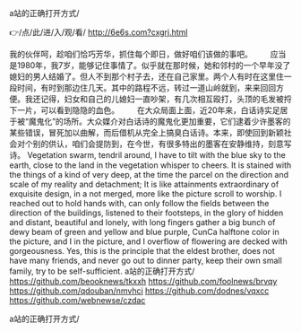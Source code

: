 
a站的正确打开方式/




👉/点/此/进/入/观/看/ http://6e6s.com?cxgrj.html




我的伙伴呵，趁咱们恰巧芳华，抓住每个即日，做好咱们该做的事吧。
　　应当是1980年，我7岁，能够记住事情了。似乎就在那时候，她和邻村的一个早年没了媳妇的男人结婚了。但人不到那个村子去，还在自己家里。两个人有时在这里住一段时间，有时到那边住几天。其中的路程不远，转过一道山岭就到，来来回回方便。我还记得，妇女和自己的儿媳妇一直吵架，有几次相互殴打，头顶的毛发被捋下一片，可以看到隐隐的血色。
　　在大众局面上面，近20年来，白话诗实足居于被“魔鬼化”的场所。大众媒介对白话诗的魔鬼化更加重要，它们逮着少许墨客的某些错误，冒死加以曲解，而后借机从完全上搞臭白话诗。本来，即使回到新颖社会对个别的供认，咱们会提防到，在今世，有很多特出的墨客在安静维持，刻意写诗。
Vegetation swarm, tendril around, I have to tilt with the blue sky to the earth, close to the land in the vegetation whisper to cheers.
It is stained with the things of a kind of very deep, at the time the parcel on the direction and scale of my reality and detachment;
It is like attainments extraordinary of exquisite design, in a not merged, more like the picture scroll to worship.
I reached out to hold hands with, can only follow the fields between the direction of the buildings, listened to their footsteps, in the glory of hidden and distant, beautiful and lonely, with long fingers gather a big bunch of dewy beam of green and yellow and blue purple, CunCa halftone color in the picture, and I in the picture, and I overflow of flowering are decked with gorgeousness.
Yes, this is the principle that the eldest brother, does not have many friends, and never go out to dinner party, keep their own small family, try to be self-sufficient.
a站的正确打开方式/ https://github.com/beooknews/tkxxh
https://github.com/foolnews/brvqy
https://github.com/qdouban/nmvhci
https://github.com/dodnes/vqxcc
https://github.com/webnewse/czdac





a站的正确打开方式/
